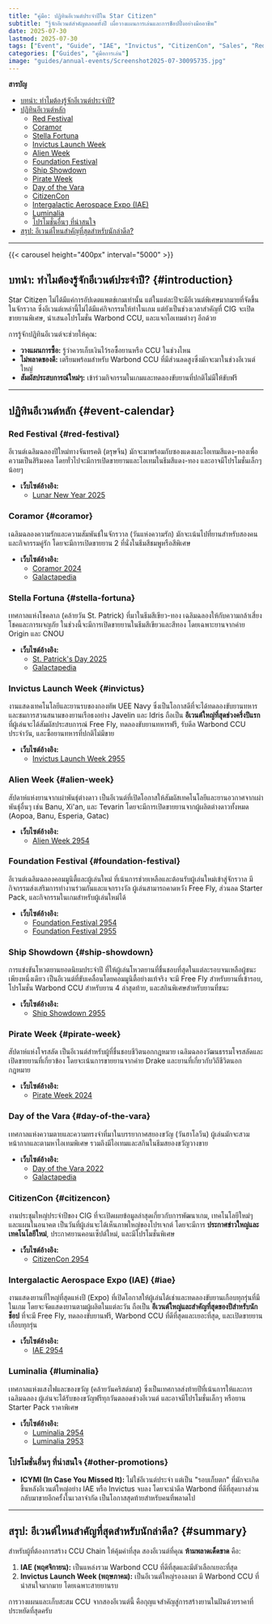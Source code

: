 ```yaml
---
title: "คู่มือ: ปฏิทินอีเวนต์ประจำปีใน Star Citizen"
subtitle: "รู้จักอีเวนต์สำคัญตลอดทั้งปี เผื่อวางแผนการเล่นและการช็อปปิ้งอย่างมืออาชีพ"
date: 2025-07-30
lastmod: 2025-07-30
tags: ["Event", "Guide", "IAE", "Invictus", "CitizenCon", "Sales", "Red Festival", "Pirate Week"]
categories: ["Guides", "คู่มือการเล่น"]
image: "guides/annual-events/Screenshot2025-07-30095735.jpg"
---
```


**สารบัญ**
- [บทนำ: ทำไมต้องรู้จักอีเวนต์ประจำปี?](#introduction)
- [ปฏิทินอีเวนต์หลัก](#event-calendar)
  - [Red Festival](#red-festival)
  - [Coramor](#coramor)
  - [Stella Fortuna](#stella-fortuna)
  - [Invictus Launch Week](#invictus)
  - [Alien Week](#alien-week)
  - [Foundation Festival](#foundation-festival)
  - [Ship Showdown](#ship-showdown)
  - [Pirate Week](#pirate-week)
  - [Day of the Vara](#day-of-the-vara)
  - [CitizenCon](#citizencon)
  - [Intergalactic Aerospace Expo (IAE)](#iae)
  - [Luminalia](#luminalia)
  - [โปรโมชั่นอื่นๆ ที่น่าสนใจ](#other-promotions)
- [สรุป: อีเวนต์ไหนสำคัญที่สุดสำหรับนักล่าดีล?](#summary)

---

{{< carousel height="400px" interval="5000" >}}

## **บทนำ: ทำไมต้องรู้จักอีเวนต์ประจำปี?** {#introduction}

Star Citizen ไม่ได้มีแค่การอัปเดตแพตช์เกมเท่านั้น แต่ในแต่ละปีจะมีอีเวนต์พิเศษมากมายที่จัดขึ้นในจักรวาล ซึ่งอีเวนต์เหล่านี้ไม่ได้มีแค่กิจกรรมให้ทำในเกม แต่ยังเป็นช่วงเวลาสำคัญที่ CIG จะเปิดขายยานพิเศษ, นำเสนอโปรโมชั่น Warbond CCU, และแจกไอเทมต่างๆ อีกด้วย

การรู้จักปฏิทินอีเวนต์จะช่วยให้คุณ:
- **วางแผนการซื้อ:** รู้ว่าควรเก็บเงินไว้รอซื้อยานหรือ CCU ในช่วงไหน
- **ไม่พลาดของดี:** เตรียมพร้อมสำหรับ Warbond CCU ที่มีส่วนลดสูงซึ่งมักจะมาในช่วงอีเวนต์ใหญ่
- **สัมผัสประสบการณ์ใหม่ๆ:** เข้าร่วมกิจกรรมในเกมและทดลองขับยานที่ปกติไม่มีให้ขับฟรี

---

## **ปฏิทินอีเวนต์หลัก** {#event-calendar}

### **Red Festival** {#red-festival}
อีเวนต์เฉลิมฉลองปีใหม่ทางจันทรคติ (ตรุษจีน) มักจะมาพร้อมกับซองแดงและไอเทมสีแดง-ทองเพื่อความเป็นสิริมงคล โดยทั่วไปจะมีการเปิดขายยานและไอเทมในธีมสีแดง-ทอง และอาจมีโปรโมชั่นเล็กๆ น้อยๆ
- **เว็บไซต์อ้างอิง:**
  - [Lunar New Year 2025](https://robertsspaceindustries.com/comm-link/transmission/20373-Lunar-New-Year-2025)

### **Coramor** {#coramor}
เฉลิมฉลองความรักและความสัมพันธ์ในจักรวาล (วันแห่งความรัก) มักจะเน้นไปที่ยานสำหรับสองคนและกิจกรรมคู่รัก โดยจะมีการเปิดขายยาน 2 ที่นั่งในธีมสีชมพูหรือสีพิเศษ
- **เว็บไซต์อ้างอิง:** 
  - [Coramor 2024](https://robertsspaceindustries.com/comm-link/transmission/19743-Valentines-Day-2024)
  - [Galactapedia](https://robertsspaceindustries.com/galactapedia/article/RWozkYYxla-coramor)

### **Stella Fortuna** {#stella-fortuna}
เทศกาลแห่งโชคลาภ (คล้ายวัน St. Patrick) ที่มาในธีมสีเขียว-ทอง เฉลิมฉลองให้กับความกล้าเสี่ยงโชคและการผจญภัย ในช่วงนี้จะมีการเปิดขายยานในธีมสีเขียวและสีทอง โดยเฉพาะยานจากค่าย Origin และ CNOU
- **เว็บไซต์อ้างอิง:**
  - [St. Patrick's Day 2025](https://robertsspaceindustries.com/en/comm-link/transmission/20427-St-Patricks-Day-2025)
  - [Galactapedia](https://robertsspaceindustries.com/galactapedia/article/0qn8vv3Aw1-stella-fortuna)

### **Invictus Launch Week** {#invictus}
งานแสดงเทคโนโลยีและยานรบของกองทัพ UEE Navy ซึ่งเป็นโอกาสดีที่จะได้ทดลองขับยานทหารและชมการสวนสนามของยานเรือธงอย่าง Javelin และ Idris ถือเป็น **อีเวนต์ใหญ่ที่สุดช่วงครึ่งปีแรก** ที่ผู้เล่นจะได้สัมผัสประสบการณ์ Free Fly, ทดลองขับยานทหารฟรี, รับดีล Warbond CCU ประจำวัน, และซื้อยานทหารที่ปกติไม่มีขาย
- **เว็บไซต์อ้างอิง:**
  - [Invictus Launch Week 2955](https://robertsspaceindustries.com/comm-link/transmission/20489-Invictus-Launch-Week-2955-Countdown)

### **Alien Week** {#alien-week}
สัปดาห์แห่งยานจากเผ่าพันธุ์ต่างดาว เป็นอีเวนต์ที่เปิดโอกาสให้สัมผัสเทคโนโลยีและยานอวกาศจากเผ่าพันธุ์อื่นๆ เช่น Banu, Xi'an, และ Tevarin โดยจะมีการเปิดขายยานจากผู้ผลิตต่างดาวทั้งหมด (Aopoa, Banu, Esperia, Gatac)
- **เว็บไซต์อ้างอิง:**
  - [Alien Week 2954](https://robertsspaceindustries.com/en/comm-link/transmission/19937-Alien-Week-2024)

### **Foundation Festival** {#foundation-festival}
อีเวนต์เฉลิมฉลองคอมมูนิตี้และผู้เล่นใหม่ ที่เน้นการช่วยเหลือและต้อนรับผู้เล่นใหม่เข้าสู่จักรวาล มีกิจกรรมส่งเสริมการทำงานร่วมกันและแจกรางวัล ผู้เล่นสามารถคาดหวัง Free Fly, ส่วนลด Starter Pack, และกิจกรรมในเกมสำหรับผู้เล่นใหม่ได้
- **เว็บไซต์อ้างอิง:**
  - [Foundation Festival 2954](https://robertsspaceindustries.com/en/comm-link/transmission/20015-Foundation-Festival-2024)
  - [Foundation Festival 2955](https://robertsspaceindustries.com/en/comm-link/transmission/20622-Foundation-Festival-2025)

### **Ship Showdown** {#ship-showdown}
การแข่งขันโหวตยานยอดนิยมประจำปี ที่ให้ผู้เล่นโหวตยานที่ชื่นชอบที่สุดในแต่ละรอบจนเหลือผู้ชนะเพียงหนึ่งเดียว เป็นอีเวนต์ที่ขับเคลื่อนโดยคอมมูนิตี้อย่างแท้จริง จะมี Free Fly สำหรับยานที่เข้ารอบ, โปรโมชั่น Warbond CCU สำหรับยาน 4 ลำสุดท้าย, และสกินพิเศษสำหรับยานที่ชนะ
- **เว็บไซต์อ้างอิง:**
  - [Ship Showdown 2955](https://robertsspaceindustries.com/en/ship-showdown2025/community-call)

### **Pirate Week** {#pirate-week}
สัปดาห์แห่งโจรสลัด เป็นอีเวนต์สำหรับผู้ที่ชื่นชอบชีวิตนอกกฎหมาย เฉลิมฉลองวัฒนธรรมโจรสลัดและเปิดขายยานที่เกี่ยวข้อง โดยจะเน้นการขายยานจากค่าย Drake และยานที่เกี่ยวกับวิถีชีวิตนอกกฎหมาย
- **เว็บไซต์อ้างอิง:**
  - [Pirate Week 2024](https://robertsspaceindustries.com/en/comm-link/transmission/20075-Pirate-Week-2024)

### **Day of the Vara** {#day-of-the-vara}
เทศกาลแห่งความตายและความทรงจำที่มาในบรรยากาศสยองขวัญ (วันฮาโลวีน) ผู้เล่นมักจะสวมหน้ากากและตามหาไอเทมพิเศษ รวมถึงมีไอเทมและสกินในธีมสยองขวัญวางขาย
- **เว็บไซต์อ้างอิง:**
  - [Day of the Vara 2022](https://robertsspaceindustries.com/comm-link/transmission/18870-Halloween-2022)
  - [Galactapedia](https://robertsspaceindustries.com/galactapedia/article/RkGQqpJwGp-day-of-the-vara)

### **CitizenCon** {#citizencon}
งานประชุมใหญ่ประจำปีของ CIG ที่จะเปิดเผยข้อมูลล่าสุดเกี่ยวกับการพัฒนาเกม, เทคโนโลยีใหม่ๆ และแผนในอนาคต เป็นวันที่ผู้เล่นจะได้เห็นภาพใหญ่ของโปรเจกต์ โดยจะมีการ **ประกาศข่าวใหญ่และเทคโนโลยีใหม่**, ประกาศยานคอนเซ็ปต์ใหม่, และมีโปรโมชั่นพิเศษ
- **เว็บไซต์อ้างอิง:**
  - [CitizenCon 2954](https://robertsspaceindustries.com/en/citizencon)

### **Intergalactic Aerospace Expo (IAE)** {#iae}
งานแสดงยานที่ใหญ่ที่สุดแห่งปี (Expo) ที่เปิดโอกาสให้ผู้เล่นได้เช่าและทดลองขับยานเกือบทุกรุ่นที่มีในเกม โดยจะจัดแสดงยานตามผู้ผลิตในแต่ละวัน ถือเป็น **อีเวนต์ใหญ่และสำคัญที่สุดของปีสำหรับนักช็อป** ที่จะมี Free Fly, ทดลองขับยานฟรี, Warbond CCU ที่ดีที่สุดและเยอะที่สุด, และเปิดขายยานเกือบทุกรุ่น
- **เว็บไซต์อ้างอิง:**
  - [IAE 2954](https://robertsspaceindustries.com/en/iae2954#/schedule/welcome)

### **Luminalia** {#luminalia}
เทศกาลแห่งแสงไฟและของขวัญ (คล้ายวันคริสต์มาส) ซึ่งเป็นเทศกาลส่งท้ายปีที่เน้นการให้และการเฉลิมฉลอง ผู้เล่นจะได้รับของขวัญฟรีทุกวันตลอดช่วงอีเวนต์ และอาจมีโปรโมชั่นเล็กๆ หรือยาน Starter Pack ราคาพิเศษ
- **เว็บไซต์อ้างอิง:**
  - [Luminalia 2954](https://robertsspaceindustries.com/comm-link/transmission/20280-Luminalia-2954)
  - [Luminalia 2953](https://robertsspaceindustries.com/comm-link/transmission/19605-Luminalia-2953)

### **โปรโมชั่นอื่นๆ ที่น่าสนใจ** {#other-promotions}
- **ICYMI (In Case You Missed It):** ไม่ใช่อีเวนต์ประจำ แต่เป็น "รอบเก็บตก" ที่มักจะเกิดขึ้นหลังอีเวนต์ใหญ่อย่าง IAE หรือ Invictus จบลง โดยจะนำดีล Warbond ที่ดีที่สุดบางส่วนกลับมาขายอีกครั้งในเวลาจำกัด เป็นโอกาสสุดท้ายสำหรับคนที่พลาดไป

---

## **สรุป: อีเวนต์ไหนสำคัญที่สุดสำหรับนักล่าดีล?** {#summary}

สำหรับผู้ที่ต้องการสร้าง CCU Chain ให้คุ้มค่าที่สุด สองอีเวนต์ที่คุณ **ห้ามพลาดเด็ดขาด** คือ:
1.  **IAE (พฤศจิกายน):** เป็นแหล่งรวม Warbond CCU ที่ดีที่สุดและมีตัวเลือกเยอะที่สุด
2.  **Invictus Launch Week (พฤษภาคม):** เป็นอีเวนต์ใหญ่รองลงมา มี Warbond CCU ที่น่าสนใจมากมาย โดยเฉพาะสายยานรบ

การวางแผนและเก็บสะสม CCU จากสองอีเวนต์นี้ คือกุญแจสำคัญสู่การสร้างยานในฝันด้วยราคาที่ประหยัดที่สุดครับ
